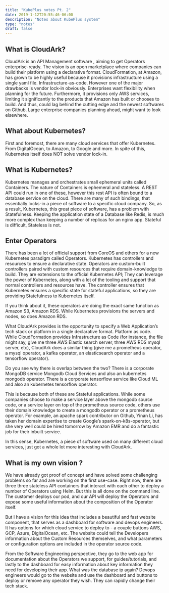 ```yaml
---
title: "KubePlus notes Pt. 2"
date: 2019-1-12T20:55:46-06:00
description: "Notes about KubePlus system"
type: "notes"
draft: false
---
```

## What is CloudArk?


CloudArk is an API Management software , aiming to get Operators enterprise-ready. The vision is an open marketplace where companies can build their platform using a declarative format. CloudFormation, at Amazon, has grown to be highly useful because it provisions infrastructure using a single yaml file. Infrastructure-as-code. However one of the major drawbacks is vendor lock-in obviously. Enterprises want flexibility when planning for the future. Furthermore, it provisions only AWS services, limiting it significantly to the products that Amazon has built or chooses to build. And thus, could lag behind the cutting edge and the newest softwares on Github.
Large enterprise companies planning ahead, might want to look elsewhere.


## What about Kubernetes?


First and foremost, there are many cloud services that offer Kubernetes. From DigitalOcean, to Amazon, to Google and more. In spite of this, Kubernetes itself does NOT solve vendor lock-in.


## What is Kubernetes?


Kubernetes manages and orchestrates small ephemeral units called Containers. The nature of Containers is ephemeral and stateless. A REST API could run in one of these, however this rest API is often bound to a database service on the cloud. There are many of such bindings, that essentially locks-in a piece of software to a specific cloud company.  So, as a result, Kubernetes, this great piece of software, has a problem with Statefulness. Keeping the application state of a Database like Redis, is much more complex than keeping a number of replicas for an nginx app. Stateful is difficult, Stateless is not.


## Enter Operators


There has been a lot of official support from CoreOS and others for a new Kubernetes paradigm called Operators. Kubernetes has controllers and resources to ensure a declarative state. Operators are custom-built controllers paired with custom resources that require domain-knowledge to build.
They are extensions to the official Kubernetes API; They can leverage the power of Kubernetes, along with a lot of the tooling and support that normal controllers and resources have.
The controller ensures that Kubernetes ensures a specific state for stateful applications, so they are providing Statefulness to Kubernetes itself.


If you think about it, these operators are doing the exact same function as Amazon S3, Amazon RDS. While Kubernetes provisions the servers and nodes, so does Amazon RDS.


What CloudArk provides is the opportunity to specify a Web Application’s tech stack or platform in a single declarative format. Platform as code. While CloudFormation provides Infrastructure as Code (for instance, the file might say, give me three AWS Elastic search server, three AWS RDS mysql server, etc), CloudArk does a similar thing (give me a prometheus operator, a mysql operator, a kafka operator, an elasticsearch operator and a tensorflow operator).


Do you see why there is overlap between the two? There is a corporate MongoDB service Mongodb Cloud Services and also an kubernetes mongodb operator. There is a corporate tensorflow service like Cloud ML and also an kubernetes tensorflow operator.


This is because both of these are Stateful applications. While some companies choose to make a service layer above the mongodb source code, or a service layer on top of the prometheus source code, others use their domain knowledge to create a mongodb operator or a prometheus operator. For example, an apache spark contributor on Github, Yinan Li, has taken her domain expertise to create Google’s spark-on-k8s-operator, but she very well could be hired tomorrow by Amazon EMR and do a fantastic job for their inbuilt service.


In this sense, Kubernetes, a piece of software used on many different cloud services, just got a whole lot more interesting with CloudArk.


## What is my own vision ?

We have already got proof of concept and have solved some challenging problems so far and are working on the first use-case. Right now, there are three three stateless API containers that interact with each other to deploy a number of Operators using Helm. But this is all done on the command line. The customer deploys our pod, and our API will deploy the Operators and expose some useful information about the composition of the Operator itself.


But I have a vision for this idea that includes a beautiful and fast website component, that serves as a dashboard for software and devops engineers. It has options for which cloud service to deploy to - a couple buttons AWS, GCP, Azure, DigitalOcean, etc. The website could tell the Developers information about the Custom Resources themselves, and what parameters or configuration options are included in the operator source code.


From the Software Engineering perspective, they go to the web app for documentation about the Operators we support, for guides/tutorials, and lastly to the dashboard for easy information about key information they need for developing their app. What was the database ip again?
Devops engineers would go to the website and use the dashboard and buttons to deploy or remove any operator they wish. They can rapidly change their tech stack.
